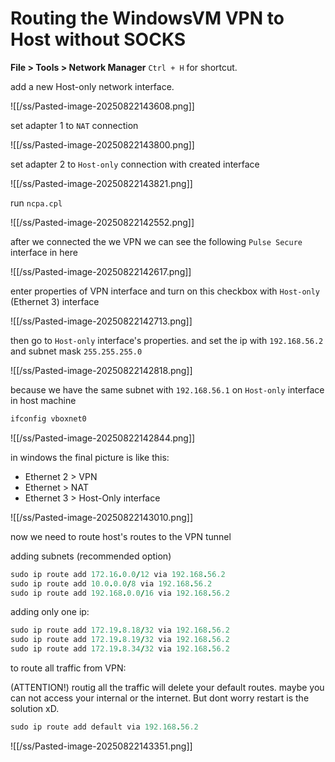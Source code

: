 # Routing the WindowsVM VPN to Host without SOCKS

**File > Tools  > Network Manager** `Ctrl + H` for shortcut.

add a new Host-only network interface.

![[/ss/Pasted-image-20250822143608.png]]

set adapter 1 to `NAT` connection

![[/ss/Pasted-image-20250822143800.png]]

set adapter 2 to `Host-only` connection with created interface

![[/ss/Pasted-image-20250822143821.png]]

run `ncpa.cpl`

![[/ss/Pasted-image-20250822142552.png]]

after we connected the we VPN we can see the following `Pulse Secure` interface in here

![[/ss/Pasted-image-20250822142617.png]]

enter properties of VPN interface and turn on this checkbox with `Host-only` (Ethernet 3) interface

![[/ss/Pasted-image-20250822142713.png]]

then go to `Host-only` interface's properties. and set the ip with `192.168.56.2` and subnet mask `255.255.255.0`

![[/ss/Pasted-image-20250822142818.png]]

because we have the same subnet with `192.168.56.1` on `Host-only` interface in host machine 

```rb
ifconfig vboxnet0
```

![[/ss/Pasted-image-20250822142844.png]]

in windows the final picture is like this:

- Ethernet 2 >  VPN
- Ethernet > NAT
- Ethernet 3 > Host-Only interface

![[/ss/Pasted-image-20250822143010.png]]

now we need to route host's routes to the VPN tunnel

adding subnets (recommended option)

```rb
sudo ip route add 172.16.0.0/12 via 192.168.56.2
sudo ip route add 10.0.0.0/8 via 192.168.56.2
sudo ip route add 192.168.0.0/16 via 192.168.56.2
```

adding only one ip:

```rb
sudo ip route add 172.19.8.18/32 via 192.168.56.2
sudo ip route add 172.19.8.19/32 via 192.168.56.2
sudo ip route add 172.19.8.34/32 via 192.168.56.2
```

to route all traffic from VPN:

(ATTENTION!) routig all the traffic will delete your default routes. maybe you can not access your internal or the internet. But dont worry restart is the solution xD.

```rb
sudo ip route add default via 192.168.56.2
```
![[/ss/Pasted-image-20250822143351.png]]


